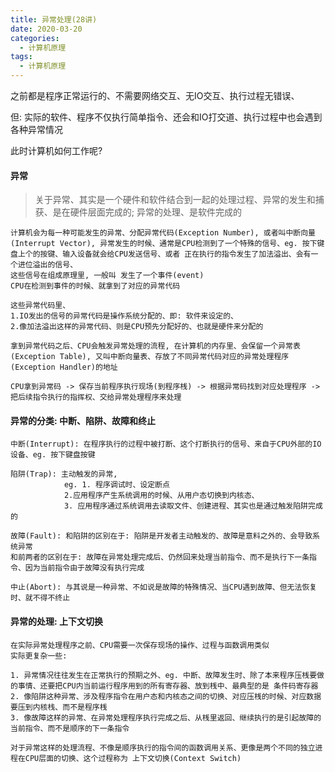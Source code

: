 ```yaml
---
title: 异常处理(28讲)
date: 2020-03-20
categories:
  - 计算机原理
tags:
  - 计算机原理
---
```

之前都是程序正常运行的、不需要网络交互、无IO交互、执行过程无错误、

但: 实际的软件、程序不仅执行简单指令、还会和IO打交道、执行过程中也会遇到各种异常情况

此时计算机如何工作呢?



#### 异常

> 关于异常、其实是一个硬件和软件结合到一起的处理过程、异常的发生和捕获、是在硬件层面完成的; 异常的处理、是软件完成的

```
计算机会为每一种可能发生的异常、分配异常代码(Exception Number), 或者叫中断向量(Interrupt Vector), 异常发生的时候、通常是CPU检测到了一个特殊的信号、eg. 按下键盘上个的按键、输入设备就会给CPU发送信号、或者 正在执行的指令发生了加法溢出、会有一个进位溢出的信号、
这些信号在组成原理里, 一般叫 发生了一个事件(event)
CPU在检测到事件的时候、就拿到了对应的异常代码

这些异常代码里、
1.IO发出的信号的异常代码是操作系统分配的、即: 软件来设定的、
2.像加法溢出这样的异常代码、则是CPU预先分配好的、也就是硬件来分配的

拿到异常代码之后、CPU会触发异常处理的流程, 在计算机的内存里、会保留一个异常表 (Exception Table), 又叫中断向量表、存放了不同异常代码对应的异常处理程序(Exception Handler)的地址

CPU拿到异常码 -> 保存当前程序执行现场(到程序桟) -> 根据异常码找到对应处理程序 -> 把后续指令执行的指挥权、交给异常处理程序来处理

```



#### 异常的分类: 中断、陷阱、故障和终止

```
中断(Interrupt): 在程序执行的过程中被打断、这个打断执行的信号、来自于CPU外部的IO设备、eg. 按下键盘按键

陷阱(Trap): 主动触发的异常, 
            eg. 1. 程序调试时、设定断点 
            2.应用程序产生系统调用的时候、从用户态切换到内核态、
            3. 应用程序通过系统调用去读取文件、创建进程、其实也是通过触发陷阱完成的
            
故障(Fault): 和陷阱的区别在于: 陷阱是开发者主动触发的、故障是意料之外的、会导致系统异常
和前两者的区别在于: 故障在异常处理完成后、仍然回来处理当前指令、而不是执行下一条指令、因为当前指令由于故障没有执行完成

中止(Abort): 与其说是一种异常、不如说是故障的特殊情况、当CPU遇到故障、但无法恢复时、就不得不终止
```



#### 异常的处理: 上下文切换

```
在实际异常处理程序之前、CPU需要一次保存现场的操作、过程与函数调用类似
实际更复杂一些:

1. 异常情况往往发生在正常执行的预期之外、eg. 中断、故障发生时、除了本来程序压桟要做的事情、还要把CPU内当前运行程序用到的所有寄存器、放到桟中、最典型的是 条件码寄存器
2. 像陷阱这种异常、涉及程序指令在用户态和内核态之间的切换、对应压桟的时候、对应数据要压到内核栈、而不是程序桟
3. 像故障这样的异常、在异常处理程序执行完成之后、从桟里返回、继续执行的是引起故障的当前指令、而不是顺序的下一条指令

对于异常这样的处理流程、不像是顺序执行的指令间的函数调用关系、更像是两个不同的独立进程在CPU层面的切换、这个过程称为 上下文切换(Context Switch)

```
